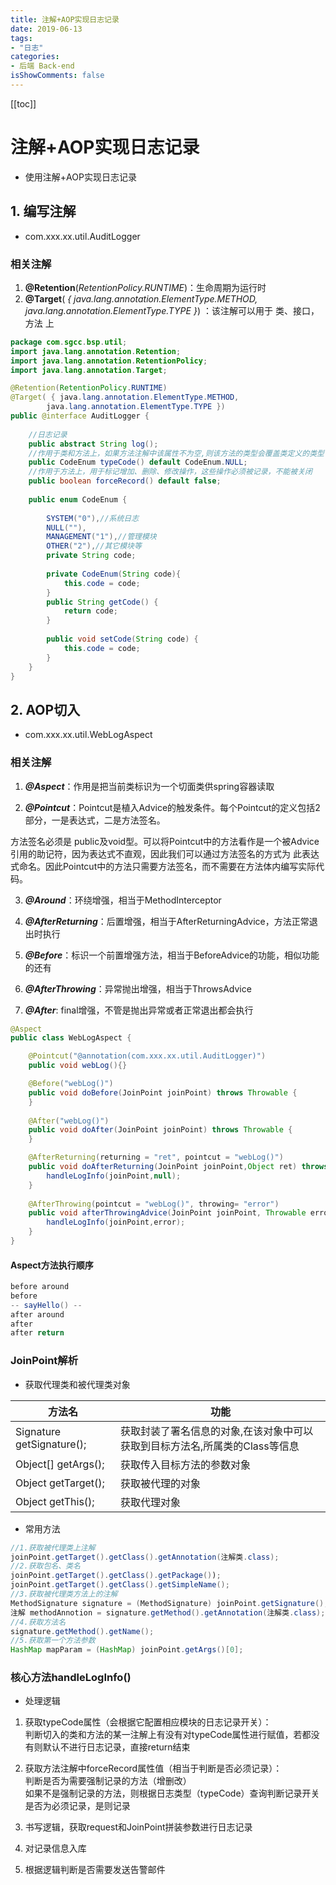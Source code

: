 ```yaml
---
title: 注解+AOP实现日志记录
date: 2019-06-13
tags:
- "日志"
categories:
- 后端 Back-end
isShowComments: false
---
```


<Boxx/>

[[toc]]

# 注解+AOP实现日志记录

- 使用注解+AOP实现日志记录

## 1. 编写注解

- com.xxx.xx.util.AuditLogger

### 相关注解

1. **@Retention**(*RetentionPolicy.RUNTIME*)：生命周期为运行时
2. **@Target**( *{ java.lang.annotation.ElementType.METHOD,  
           java.lang.annotation.ElementType.TYPE }*) ：该注解可以用于  类、接口，方法   上

```java
package com.sgcc.bsp.util;
import java.lang.annotation.Retention;
import java.lang.annotation.RetentionPolicy;
import java.lang.annotation.Target;

@Retention(RetentionPolicy.RUNTIME)
@Target( { java.lang.annotation.ElementType.METHOD,  
        java.lang.annotation.ElementType.TYPE })  
public @interface AuditLogger {  
    
    //日志记录
    public abstract String log();  
    //作用于类和方法上，如果方法注解中该属性不为空,则该方法的类型会覆盖类定义的类型
    public CodeEnum typeCode() default CodeEnum.NULL;
    //作用于方法上，用于标记增加、删除、修改操作，这些操作必须被记录，不能被关闭
    public boolean forceRecord() default false;
    
    public enum CodeEnum {
    	
    	SYSTEM("0"),//系统日志
    	NULL(""),
    	MANAGEMENT("1"),//管理模块
    	OTHER("2"),//其它模块等
    	private String code;
    	
    	private CodeEnum(String code){
    		this.code = code;
    	}
    	public String getCode() {
    		return code;
    	}
    	
    	public void setCode(String code) {
    		this.code = code;
    	}
    }
} 
```

## 2. AOP切入

- com.xxx.xx.util.WebLogAspect

### 相关注解

1. ***@Aspect***：作用是把当前类标识为一个切面类供spring容器读取

2. ***@Pointcut***：Pointcut是植入Advice的触发条件。每个Pointcut的定义包括2部分，一是表达式，二是方法签名。

  方法签名必须是 public及void型。可以将Pointcut中的方法看作是一个被Advice引用的助记符，因为表达式不直观，因此我们可以通过方法签名的方式为 此表达式命名。因此Pointcut中的方法只需要方法签名，而不需要在方法体内编写实际代码。

3. ***@Around***：环绕增强，相当于MethodInterceptor

4. ***@AfterReturning***：后置增强，相当于AfterReturningAdvice，方法正常退出时执行

5. ***@Before***：标识一个前置增强方法，相当于BeforeAdvice的功能，相似功能的还有

6. ***@AfterThrowing***：异常抛出增强，相当于ThrowsAdvice

7. ***@After***: final增强，不管是抛出异常或者正常退出都会执行

```java
@Aspect
public class WebLogAspect {

    @Pointcut("@annotation(com.xxx.xx.util.AuditLogger)")
    public void webLog(){}

    @Before("webLog()")
    public void doBefore(JoinPoint joinPoint) throws Throwable {
    }
    
    @After("webLog()")
    public void doAfter(JoinPoint joinPoint) throws Throwable {
    }

    @AfterReturning(returning = "ret", pointcut = "webLog()")
    public void doAfterReturning(JoinPoint joinPoint,Object ret) throws Throwable {
		handleLogInfo(joinPoint,null);
    }
    
    @AfterThrowing(pointcut = "webLog()", throwing= "error")
    public void afterThrowingAdvice(JoinPoint joinPoint, Throwable error) throws Exception{
		handleLogInfo(joinPoint,error);
    }
}
```

#### Aspect方法执行顺序

```java
before around
before
-- sayHello() --
after around
after
after return
```

### JoinPoint解析

- 获取代理类和被代理类对象

| 方法名                    | 功能                                                         |
| ------------------------- | ------------------------------------------------------------ |
| Signature getSignature(); | 获取封装了署名信息的对象,在该对象中可以获取到目标方法名,所属类的Class等信息 |
| Object[] getArgs();       | 获取传入目标方法的参数对象                                   |
| Object getTarget();       | 获取被代理的对象                                             |
| Object getThis();         | 获取代理对象                                                 |

- 常用方法

```java
//1.获取被代理类上注解
joinPoint.getTarget().getClass().getAnnotation(注解类.class);
//2.获取包名、类名
joinPoint.getTarget().getClass().getPackage());
joinPoint.getTarget().getClass().getSimpleName();
//3.获取被代理类方法上的注解
MethodSignature signature = (MethodSignature) joinPoint.getSignature();
注解 methodAnnotion = signature.getMethod().getAnnotation(注解类.class);
//4.获取方法名
signature.getMethod().getName();
//5.获取第一个方法参数
HashMap mapParam = (HashMap) joinPoint.getArgs()[0];
```



### 核心方法handleLogInfo()

- 处理逻辑

1. 获取typeCode属性（会根据它配置相应模块的日志记录开关）：<br/>判断切入的类和方法的某一注解上有没有对typeCode属性进行赋值，若都没有则默认不进行日志记录，直接return结束

2. 获取方法注解中forceRecord属性值（相当于判断是否必须记录）：<br/>判断是否为需要强制记录的方法（增删改）<br/>如果不是强制记录的方法，则根据日志类型（typeCode）查询判断记录开关是否为必须记录，是则记录

3. 书写逻辑，获取request和JoinPoint拼装参数进行日志记录

4. 对记录信息入库

5. 根据逻辑判断是否需要发送告警邮件

